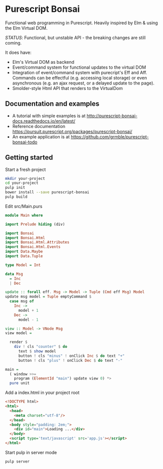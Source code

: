 # Purescript Bonsai

Functional web programming in Purescript.  Heavily inspired by Elm & using
the Elm Virtual DOM.

*STATUS*: Functional, but unstable API - the breaking changes are still coming.

It does have:

* Elm's Virtual DOM as backend
* Event/command system for functional updates to the virtual DOM
* Integration of event/command system with purecript's Eff and Aff.
  Commands can be effectful (e.g. accessing local storage) or
  even asynchronous (e.g. an ajax request, or a delayed update to the
  page).
* Smolder-style Html API that renders to the VirtualDom

## Documentation and examples

* A tutorial with simple examples is at http://purescript-bonsai-docs.readthedocs.io/en/latest/
* Reference documentation https://pursuit.purescript.org/packages/purescript-bonsai/
* An example application is at https://github.com/grmble/purescript-bonsai-todo

## Getting started

Start a fresh project

```sh
mkdir your-project
cd your-project
pulp init
bower install --save purescript-bonsai
pulp build
```

Edit src/Main.purs

```purescript
module Main where

import Prelude hiding (div)

import Bonsai
import Bonsai.Html
import Bonsai.Html.Attributes
import Bonsai.Html.Events
import Data.Maybe
import Data.Tuple

type Model = Int

data Msg
  = Inc
  | Dec

update :: forall eff. Msg -> Model -> Tuple (Cmd eff Msg) Model
update msg model = Tuple emptyCommand $
  case msg of
    Inc ->
      model + 1
    Dec ->
      model - 1

view :: Model -> VNode Msg
view model =

  render $
    div ! cls "counter" $ do
      text $ show model
      button ! cls "minus" ! onClick Inc $ do text "+"
      button ! cls "plus" ! onClick Dec $ do text "-"

main =
  ( window >>=
    program (ElementId "main") update view 0) *>
  pure unit
```

Add a index.html in your project root

```html
<!DOCTYPE html>
<html>
  <head>
    <meta charset="utf-8"/>
  </head>
  <body style="padding: 2em;">
    <div id="main">Loading ...</div>
  </body>
  <script type='text/javascript' src='app.js'></script>
</html>
```

Start pulp in server mode

```sh
pulp server
```
